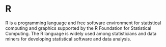 # R

R is a programming language and free software environment for statistical computing and graphics supported by the R Foundation for Statistical Computing. The R language is widely used among statisticians and data miners for developing statistical software and data analysis.